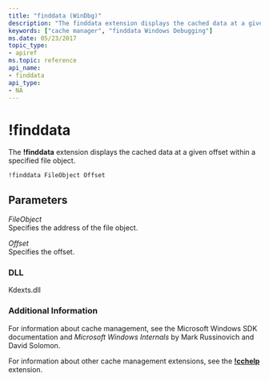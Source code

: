```yaml
---
title: "finddata (WinDbg)"
description: "The finddata extension displays the cached data at a given offset within a specified file object."
keywords: ["cache manager", "finddata Windows Debugging"]
ms.date: 05/23/2017
topic_type:
- apiref
ms.topic: reference
api_name:
- finddata
api_type:
- NA
---
```


# !finddata


The **!finddata** extension displays the cached data at a given offset within a specified file object.

```dbgcmd
!finddata FileObject Offset
```

## Parameters


<span id="_______FileObject______"></span><span id="_______fileobject______"></span><span id="_______FILEOBJECT______"></span> *FileObject*   
Specifies the address of the file object.

<span id="_______Offset______"></span><span id="_______offset______"></span><span id="_______OFFSET______"></span> *Offset*   
Specifies the offset.

### DLL

Kdexts.dll

 

### Additional Information

For information about cache management, see the Microsoft Windows SDK documentation and *Microsoft Windows Internals* by Mark Russinovich and David Solomon.

For information about other cache management extensions, see the [**!cchelp**](-cchelp.md) extension.

 

 






